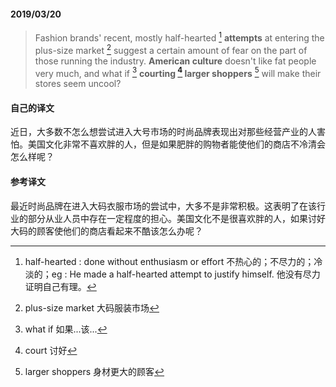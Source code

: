 #### 2019/03/20

> Fashion brands' recent, mostly half-hearted [^1] **attempts** at entering the plus-size market [^2] suggest a certain amount of fear on the part of those running the industry. **American culture** doesn't like fat people very much, and what if [^3] **courting [^4] larger shoppers** [^5] will make their stores seem uncool?



#### 自己的译文

近日，大多数不怎么想尝试进入大号市场的时尚品牌表现出对那些经营产业的人害怕。美国文化非常不喜欢胖的人，但是如果肥胖的购物者能使他们的商店不冷清会怎么样呢？



#### 参考译文

最近时尚品牌在进入大码衣服市场的尝试中，大多不是非常积极。这表明了在该行业的部分从业人员中存在一定程度的担心。美国文化不是很喜欢胖的人，如果讨好大码的顾客使他们的商店看起来不酷该怎么办呢？



[^1]: half-hearted : done without enthusiasm or effort 不热心的；不尽力的；冷淡的；eg : He made a half-hearted attempt to justify himself. 他没有尽力证明自己有理。
[^2]: plus-size market 大码服装市场
[^3]: what if 如果...该...
[^4]: court 讨好
[^5]: larger shoppers 身材更大的顾客